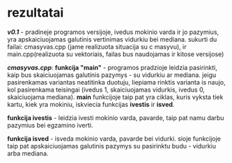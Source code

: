 # rezultatai

***v0.1*** - pradineje programos versijoje, ivedus mokinio varda ir jo pazymius, yra apskaiciuojamas galutinis vertinimas vidurkiu bei mediana. sukurti du failai: cmasyvas.cpp (jame realizuota situacija su c masyvu), ir main.cpp(realizuota su vektoriais, failas bus naudojamas ir kitose versijose)

***cmasyvas.cpp***: 
**funkcija "main"** - programos pradzioje leidzia pasirinkti, kaip bus skaiciuojamas galutinis pazymys - su vidurkiu ar mediana. jeigu pasirenkamas variantas neatitinka duotuju, liepiama rinktis varianta is naujo, kol pasirenkama teisingai (ivedus 1, skaiciuojamas vidurkis, ivedus 0, skaiciuojama mediana). **main** funkcijoje taip pat yra ciklas, kuris vyksta tiek kartu, kiek yra mokiniu, iskviecia funkcijas **ivestis** ir **isved**.

**funkcija ivestis** - leidzia ivesti mokinio varda, pavarde, taip pat namu darbu pazymius bei egzamino iverti.

**funkcija isved** - isveda mokinio varda, pavarde bei vidurki. sioje funkcijoje taip pat apskaiciuojamas galutinis pazymys su pasirinktu budu - vidurkiu arba mediana.

